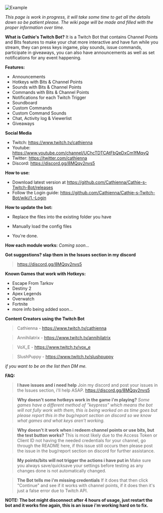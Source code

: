 
![Example](https://dl.dropboxusercontent.com/s/6pitgfz2dqyw9j4/Twitch%20Bot%20Panel.png)

*This page is work in progress, it will take some time to get all the details down so be patient please.*
*The wiki page will be made and filled with the proper information over time.*

**What is Cathie's Twitch Bot?**
It is a Twitch Bot that contains Channel Points and Bits features to make your chat more interactive and have fun while you stream, they can press keys ingame, play sounds, issue commands, participate in giveaways, you can also have announcements as well as set notifications for any event happening.


**Features:**
 - Announcements
 - Hotkeys with Bits & Channel Points
 - Sounds with Bits & Channel Points
 - Commands with Bits & Channel Points
 - Notifications for each Twitch Trigger
 - Soundboard
 - Custom Commands
 - Custom Command Sounds
 - Chat, Activity log & Viewerlist
 - Giveaways


**Social Media**
- Twitch:  https://www.twitch.tv/cathienna
- Youtube:  https://www.youtube.com/channel/UChcTDTCAtFbQeDxCm1fMqyQ
- Twitter:  https://twitter.com/cathienna
- Discord:  https://discord.gg/8MQqy2nvs5


**How to use:**
- Download latest version at https://github.com/Cathienna/Cathie-s-Twitch-Bot/releases
- Follow the Login guide: https://github.com/Cathienna/Cathie-s-Twitch-Bot/wiki/1.-Login

**How to update the bot:**
- Replace the files into the existing folder you have

- Manually load the config files

- You're done.


**How each module works:**
*Coming soon...*


**Got suggestions? slap them in the Issues section in my discord**
> https://discord.gg/8MQqy2nvs5


**Known Games that work with Hotkeys:**

 - Escape From Tarkov
 - Destiny 2
 - Apex Legends
 - Overwatch
 - Fortnite
 - more info being added soon...


**Content Creators using the Twitch Bot**
> Cathienna - https://www.twitch.tv/cathienna

> Annihilatrix - https://www.twitch.tv/annihilatrix

> VoX_E - https://www.twitch.tv/vox_e

> SlushPuppy - https://www.twitch.tv/slushpuppy

*if you want to be on the list then DM me.*


**FAQ:**

> **I have issues and i need help**
> Join my discord and post your issues in the Issues section, i'll help ASAP. https://discord.gg/8MQqy2nvs5

> **Why doesn't some hotkeys work in the game i'm playing?**
> *Some games have a different method of "keypress" which means the bot will not fully work with them, this is being worked on as time goes but please report this in the bug/report section on discord so we know what games and what keys aren't working.*

> **Why doesn't it work when i redeem channel points or use bits, but the test button works?**
> This is most likely due to the Access Token or Client ID not having the needed credentials for your channel, go through the README here, if this issue still occurs then please post the issue in the bug/report section on discord for further assistance.

> **My points/bits will not trigger the actions i have put in**
> Make sure you always save/quicksave your settings before testing as any changes done is not automatically changed.

> **The Bot tells me i'm missing credentials**
> If it does that then click "Continue" and see if it works with channel points, if it does then it's just a false error due to Twitch API.

**NOTE: The bot might disconnect after 4 hours of usage, just restart the bot and it works fine again, this is an issue i'm working hard on to fix.**
